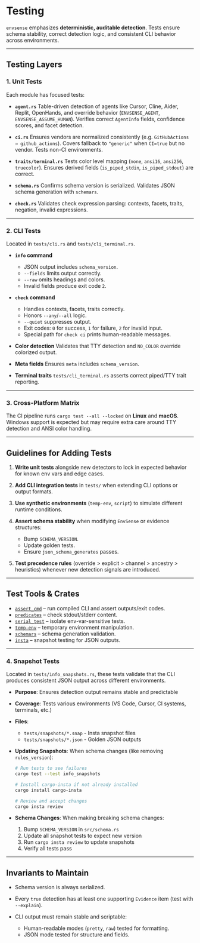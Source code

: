 
# Testing

`envsense` emphasizes **deterministic, auditable detection**. Tests ensure schema stability, correct detection logic, and consistent CLI behavior across environments.

---

## Testing Layers

### 1. Unit Tests

Each module has focused tests:

* **`agent.rs`**
  Table-driven detection of agents like Cursor, Cline, Aider, Replit, OpenHands, and override behavior (`ENVSENSE_AGENT`, `ENVSENSE_ASSUME_HUMAN`).
  Verifies correct `AgentInfo` fields, confidence scores, and facet detection.

* **`ci.rs`**
  Ensures vendors are normalized consistently (e.g. `GitHubActions → github_actions`).
  Covers fallback to `"generic"` when `CI=true` but no vendor.
  Tests non-CI environments.

* **`traits/terminal.rs`**
  Tests color level mapping (`none`, `ansi16`, `ansi256`, `truecolor`).
  Ensures derived fields (`is_piped_stdin`, `is_piped_stdout`) are correct.

* **`schema.rs`**
  Confirms schema version is serialized.
  Validates JSON schema generation with `schemars`.

* **`check.rs`**
  Validates check expression parsing: contexts, facets, traits, negation, invalid expressions.

---

### 2. CLI Tests

Located in `tests/cli.rs` and `tests/cli_terminal.rs`.

* **`info` command**

  * JSON output includes `schema_version`.
  * `--fields` limits output correctly.
  * `--raw` omits headings and colors.
  * Invalid fields produce exit code `2`.

* **`check` command**

  * Handles contexts, facets, traits correctly.
  * Honors `--any`/`--all` logic.
  * `--quiet` suppresses output.
  * Exit codes: `0` for success, `1` for failure, `2` for invalid input.
  * Special path for `check ci` prints human-readable messages.

* **Color detection**
  Validates that TTY detection and `NO_COLOR` override colorized output.

* **Meta fields**
  Ensures `meta` includes `schema_version`.

* **Terminal traits**
  `tests/cli_terminal.rs` asserts correct piped/TTY trait reporting.

---

### 3. Cross-Platform Matrix

The CI pipeline runs `cargo test --all --locked` on **Linux** and **macOS**.
Windows support is expected but may require extra care around TTY detection and ANSI color handling.

---

## Guidelines for Adding Tests

1. **Write unit tests** alongside new detectors to lock in expected behavior for known env vars and edge cases.
2. **Add CLI integration tests** in `tests/` when extending CLI options or output formats.
3. **Use synthetic environments** (`temp-env`, `script`) to simulate different runtime conditions.
4. **Assert schema stability** when modifying `EnvSense` or evidence structures:

   * Bump `SCHEMA_VERSION`.
   * Update golden tests.
   * Ensure `json_schema_generates` passes.
5. **Test precedence rules** (override > explicit > channel > ancestry > heuristics) whenever new detection signals are introduced.

---

## Test Tools & Crates

* [`assert_cmd`](https://crates.io/crates/assert_cmd) – run compiled CLI and assert outputs/exit codes.
* [`predicates`](https://crates.io/crates/predicates) – check stdout/stderr content.
* [`serial_test`](https://crates.io/crates/serial_test) – isolate env-var-sensitive tests.
* [`temp-env`](https://crates.io/crates/temp-env) – temporary environment manipulation.
* [`schemars`](https://crates.io/crates/schemars) – schema generation validation.
* [`insta`](https://crates.io/crates/insta) – snapshot testing for JSON outputs.

---

### 4. Snapshot Tests

Located in `tests/info_snapshots.rs`, these tests validate that the CLI produces consistent JSON output across different environments.

* **Purpose**: Ensures detection output remains stable and predictable
* **Coverage**: Tests various environments (VS Code, Cursor, CI systems, terminals, etc.)
* **Files**: 
  - `tests/snapshots/*.snap` - Insta snapshot files
  - `tests/snapshots/*.json` - Golden JSON outputs

* **Updating Snapshots**: When schema changes (like removing `rules_version`):
  ```bash
  # Run tests to see failures
  cargo test --test info_snapshots
  
  # Install cargo-insta if not already installed
  cargo install cargo-insta
  
  # Review and accept changes
  cargo insta review
  ```

* **Schema Changes**: When making breaking schema changes:
  1. Bump `SCHEMA_VERSION` in `src/schema.rs`
  2. Update all snapshot tests to expect new version
  3. Run `cargo insta review` to update snapshots
  4. Verify all tests pass

---

## Invariants to Maintain

* Schema version is always serialized.
* Every `true` detection has at least one supporting `Evidence` item (test with `--explain`).
* CLI output must remain stable and scriptable:

  * Human-readable modes (`pretty`, `raw`) tested for formatting.
  * JSON mode tested for structure and fields.